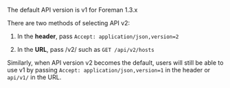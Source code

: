 The default API version is v1 for Foreman 1.3.x

There are two methods of selecting API v2:

1. In the **header**, pass `Accept: application/json,version=2`

2. In the **URL**, pass /v2/ such as `GET /api/v2/hosts`

Similarly, when API version v2 becomes the default, users will still be able to use v1 by passing `Accept: application/json,version=1` in the header or `api/v1/` in the URL.
